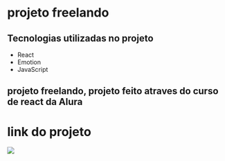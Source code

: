 # projeto freelando 
## Tecnologias utilizadas no projeto
*  React
*  Emotion
* JavaScript
## projeto freelando, projeto feito atraves do curso de react da Alura
# link do projeto
   <a href="https://freelando-one.vercel.app/" target="_blank"><img src="https://img.shields.io/badge/-freelando-purple?style=for-the-badge&logo=aluraplayo&logoColor=white"></a>

